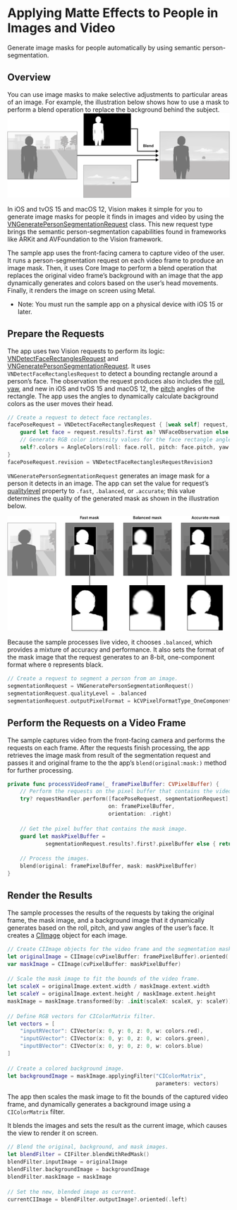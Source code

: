 # Applying Matte Effects to People in Images and Video
Generate image masks for people automatically by using semantic person-segmentation.

## Overview
You can use image masks to make selective adjustments to particular areas of an image. For example, the illustration below shows how to use a mask to perform a blend operation to replace the background behind the subject.
![An illustration of an image-processing operation that blends an original and mask image of a person with a replacement background image. The operation produces a new image that replaces the original background with the background image.][image-1]

In iOS and tvOS 15 and macOS 12, Vision makes it simple for you to generate image masks for people it finds in images and video by using the [VNGeneratePersonSegmentationRequest][1] class. This new request type brings the semantic person-segmentation capabilities found in frameworks like ARKit and AVFoundation to the Vision framework.

The sample app uses the front-facing camera to capture video of the user. It runs a person-segmentation request on each video frame to produce an image mask. Then, it uses Core Image to perform a blend operation that replaces the original video frame’s background with an image that the app dynamically generates and colors based on the user’s head movements. Finally, it renders the image on screen using Metal.

- Note: You must run the sample app on a physical device with iOS 15 or later.


## Prepare the Requests
The app uses two Vision requests to perform its logic: [VNDetectFaceRectanglesRequest][2] and [VNGeneratePersonSegmentationRequest][3]. It uses `VNDetectFaceRectanglesRequest` to detect a bounding rectangle around a person’s face. The observation the request produces also includes the [roll][4], [yaw][5], and new in iOS and tvOS 15 and macOS 12, the [pitch][6] angles of the rectangle. The app uses the angles to dynamically calculate background colors as the user moves their head.

``` swift
// Create a request to detect face rectangles.
facePoseRequest = VNDetectFaceRectanglesRequest { [weak self] request, _ in
    guard let face = request.results?.first as? VNFaceObservation else { return }
    // Generate RGB color intensity values for the face rectangle angles.
    self?.colors = AngleColors(roll: face.roll, pitch: face.pitch, yaw: face.yaw)
}
facePoseRequest.revision = VNDetectFaceRectanglesRequestRevision3
```

`VNGeneratePersonSegmentationRequest` generates an image mask for a person it detects in an image. The app can set the value for request’s [qualitylevel][7] property to `.fast`, `.balanced`, or `.accurate`; this value determines the quality of the generated mask as shown in the illustration below.

![An image that shows the quality of the image masks that the request generates when it uses its .fast, .balanced, and .accurate quality level settings.][image-2]

Because the sample processes live video, it chooses `.balanced`, which provides a mixture of accuracy and performance. It also sets the format of the mask image that the request generates to an 8-bit, one-component format where `0` represents black.

``` swift
// Create a request to segment a person from an image.
segmentationRequest = VNGeneratePersonSegmentationRequest()
segmentationRequest.qualityLevel = .balanced
segmentationRequest.outputPixelFormat = kCVPixelFormatType_OneComponent8
```

## Perform the Requests on a Video Frame
The sample captures video from the front-facing camera and performs the requests on each frame. After the requests finish processing, the app retrieves the image mask from result of the segmentation request and passes it and original frame to the the app’s `blend(original:mask:)` method for further processing.

``` swift
private func processVideoFrame(_ framePixelBuffer: CVPixelBuffer) {
    // Perform the requests on the pixel buffer that contains the video frame.
    try? requestHandler.perform([facePoseRequest, segmentationRequest],
                                on: framePixelBuffer,
                                orientation: .right)
    
    // Get the pixel buffer that contains the mask image.
    guard let maskPixelBuffer =
            segmentationRequest.results?.first?.pixelBuffer else { return }
    
    // Process the images.
    blend(original: framePixelBuffer, mask: maskPixelBuffer)
}
```

## Render the Results
The sample processes the results of the requests by taking the original frame, the mask image, and a background image that it dynamically generates based on the roll, pitch, and yaw angles of the user’s face. It creates a [CIImage][8] object for each image.

``` swift
// Create CIImage objects for the video frame and the segmentation mask.
let originalImage = CIImage(cvPixelBuffer: framePixelBuffer).oriented(.right)
var maskImage = CIImage(cvPixelBuffer: maskPixelBuffer)

// Scale the mask image to fit the bounds of the video frame.
let scaleX = originalImage.extent.width / maskImage.extent.width
let scaleY = originalImage.extent.height / maskImage.extent.height
maskImage = maskImage.transformed(by: .init(scaleX: scaleX, y: scaleY))

// Define RGB vectors for CIColorMatrix filter.
let vectors = [
    "inputRVector": CIVector(x: 0, y: 0, z: 0, w: colors.red),
    "inputGVector": CIVector(x: 0, y: 0, z: 0, w: colors.green),
    "inputBVector": CIVector(x: 0, y: 0, z: 0, w: colors.blue)
]

// Create a colored background image.
let backgroundImage = maskImage.applyingFilter("CIColorMatrix",
                                               parameters: vectors)
```

The app then scales the mask image to fit the bounds of the captured video frame, and dynamically generates a background image using a `CIColorMatrix` filter.

It blends the images and sets the result as the current image, which causes the view to render it on screen.

``` swift
// Blend the original, background, and mask images.
let blendFilter = CIFilter.blendWithRedMask()
blendFilter.inputImage = originalImage
blendFilter.backgroundImage = backgroundImage
blendFilter.maskImage = maskImage

// Set the new, blended image as current.
currentCIImage = blendFilter.outputImage?.oriented(.left)
```

[1]:	https://developer.apple.com/documentation/vision/vngeneratepersonsegmentationrequest "A link to the documentation for VNGeneratePersonSegmentationRequest."
[2]:	https://developer.apple.com/documentation/vision/vndetectfacerectanglesrequest "A link to the documentation for VNDetectFaceRectanglesRequest."
[3]:	https://developer.apple.com/documentation/vision/vngeneratepersonsegmentationrequest "A link to the documentation for VNGeneratePersonSegmentationRequest."
[4]:	https://developer.apple.com/documentation/vision/vnfaceobservation/2980939-roll "A link to the documentation for the roll angle of the detected face."
[5]:	https://developer.apple.com/documentation/vision/vnfaceobservation/2980940-yaw "A link to the documentation for the yaw angle of the detected face."
[6]:	https://developer.apple.com/documentation/vision/vnfaceobservation/3750998-pitch "A link to the documentation for the pitch angle of the detected face."
[7]:	https://developer.apple.com/documentation/vision/vngeneratepersonsegmentationrequest/3750989-qualitylevel "A link to the qualityLevel property of VNGeneratePersonSegmentationRequest."
[8]:	https://developer.apple.com/documentation/coreimage/ciimage "A link to the documentation for CIImage."

[image-1]:	Documentation/image_mask.png
[image-2]:	Documentation/quality_levels.png